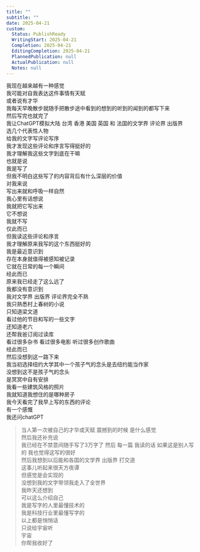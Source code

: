 ```yaml
---  
title: ""  
subtitle: ""  
date: 2025-04-21  
custom:  
  Status: PublishReady  
  WritingStart: 2025-04-21  
  Completion: 2025-04-21  
  EditingCompletion: 2025-04-21  
  PlannedPublication: null  
  ActualPublication: null  
  Notes: null  
---    
```

我现在越来越有一种感觉    
我可能对自我表达这件事情有天赋    
或者说有才华      
我每天早晚散步就随手把散步途中看到的想到的听到的闻到的都写下来    
然后写完也就完了    
我让ChatGPT模拟大陆 台湾 香港 美国 英国 和 法国的文学界 评论界 出版界    
选几个代表性人物    
给我的文字写评论写序    
我才发现这些评论和序言写得挺好的    
我才理解我这些文字到底在干嘛      
也就是说    
我是写了    
但我不明白这些写了的内容背后有什么深层的价值    
对我来说    
写出来就和呼吸一样自然    
我心里有话想说    
我就把它写出来    
它不想说    
我就不写    
仅此而已      
但我读这些评论和序言    
我才理解原来我写的这个东西挺好的      
我是最近意识到    
存在本身就值得被感知被记录    
它就在日常的每一个瞬间    
经此而已      
原来我已经走了这么远了    
我都没有意识到      
我对文学界 出版界 评论界完全不熟    
我只熟悉村上春树的小说    
只知道梁文道    
看过他的节目和写的一些文字    
还知道老六    
还帮我爸订阅过读库    
看过很多杂书 看过很多电影 听过很多创作歌曲    
经此而已    
然后没想到这一路下来    
我当初选择纽约大学其中一个孩子气的念头是去纽约能当作家    
没想到这不是孩子气的念头    
是冥冥中自有安排      
我看一些建筑风格的照片    
我就知道我想住的是哪种房子      
我今天看完了我早上写的东西的评论    
有一个感慨    
我还问chatGPT      
> 当人第一次被自己的才华或天赋 震撼到的时候 是什么感觉    
> 然后我还补充说    
> 我已经在不禁意间随手写了3万字了 然后 每一篇 我读的话 如果这是别人写的 我也觉得这写的很好      
然后我想到以后能和各国的文学界 出版界 打交道    
这事儿听起来很天方夜谭    
但感觉是会实现的    
没想到我的文字带领我走入了全世界      
我昨天还想到    
可以这么介绍自己    
我是写字的人里最懂技术的    
我是科技行业里最懂写字的    
以上都是悄悄话    
只说给宇宙听      
宇宙    
你帮我收好了      
  
